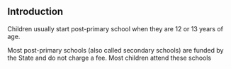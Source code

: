 ##  Introduction

Children usually start post-primary school when they are 12 or 13 years of
age.

Most post-primary schools (also called secondary schools) are funded by the
State and do not charge a fee. Most children attend these schools
